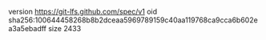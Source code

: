 version https://git-lfs.github.com/spec/v1
oid sha256:100644458268b8b2dceaa5969789159c40aa119768ca9cca6b602ea3a5ebadff
size 2433
